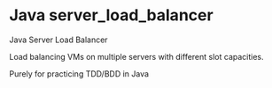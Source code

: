 # Java server_load_balancer
Java Server Load Balancer

Load balancing VMs on multiple servers with different slot capacities.

Purely for practicing TDD/BDD in Java

